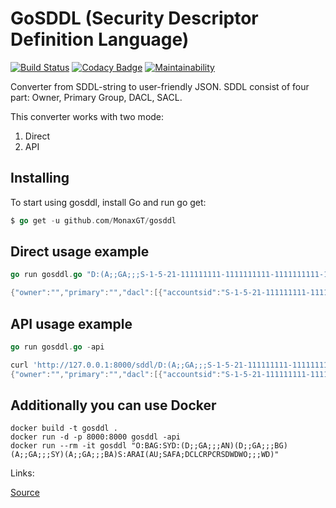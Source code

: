 GoSDDL (Security Descriptor Definition Language)
===============================================
[![Build Status](https://travis-ci.org/MonaxGT/gosddl.svg?branch=master)](https://travis-ci.org/MonaxGT/gosddl)
[![Codacy Badge](https://api.codacy.com/project/badge/Grade/70d6bf54dd2547d894ee7ba7a9247285)](https://app.codacy.com/app/MonaxGT/gosddl?utm_source=github.com&utm_medium=referral&utm_content=MonaxGT/gosddl&utm_campaign=Badge_Grade_Dashboard)
[![Maintainability](https://api.codeclimate.com/v1/badges/69e05e119408b9f830d4/maintainability)](https://codeclimate.com/github/MonaxGT/gosddl/maintainability)

Converter from SDDL-string to user-friendly JSON. SDDL consist of four part: Owner, Primary Group, DACL, SACL.

This converter works with two mode:
1) Direct
2) API

Installing
------------------------------------------------

To start using gosddl, install Go and run go get:

```go
$ go get -u github.com/MonaxGT/gosddl
```

Direct usage example
------------------------------------------------

```go
go run gosddl.go "D:(A;;GA;;;S-1-5-21-111111111-1111111111-1111111111-11111)(A;;GA;;;SY)(A;;GXGR;;;S-1-5-5-1-1111111111)(A;;GA;;;BA)"

{"owner":"","primary":"","dacl":[{"accountsid":"S-1-5-21-111111111-1111111111-1111111111-11111","aceType":"ACCESS ALLOWED","aceflags":[""],"rights":["GENERIC_ALL"],"objectguid":"","InheritObjectGuid":""},{"accountsid":"Local system","aceType":"ACCESS ALLOWED","aceflags":[""],"rights":["GENERIC_ALL"],"objectguid":"","InheritObjectGuid":""},{"accountsid":"S-1-5-5-1-1111111111","aceType":"ACCESS ALLOWED","aceflags":[""],"rights":["GENERIC_EXECUTE","GENERIC_READ"],"objectguid":"","InheritObjectGuid":""},{"accountsid":"Built-in administrators","aceType":"ACCESS ALLOWED","aceflags":[""],"rights":["GENERIC_ALL"],"objectguid":"","InheritObjectGuid":""}],"daclInheritFlags":null,"sacl":null,"saclInheritFlags":null}
```

API usage example
------------------------------------------------

```go
go run gosddl.go -api

curl 'http://127.0.0.1:8000/sddl/D:(A;;GA;;;S-1-5-21-111111111-1111111111-1111111111-11111)(A;;GA;;;SY)(A;;GXGR;;;S-1-5-5-1-1111111111)(A;;GA;;;BA)'
{"owner":"","primary":"","dacl":[{"accountsid":"S-1-5-21-111111111-1111111111-1111111111-11111","aceType":"ACCESS ALLOWED","aceflags":[""],"rights":["GENERIC_ALL"],"objectguid":"","InheritObjectGuid":""},{"accountsid":"Local system","aceType":"ACCESS ALLOWED","aceflags":[""],"rights":["GENERIC_ALL"],"objectguid":"","InheritObjectGuid":""},{"accountsid":"S-1-5-5-1-1111111111","aceType":"ACCESS ALLOWED","aceflags":[""],"rights":["GENERIC_EXECUTE","GENERIC_READ"],"objectguid":"","InheritObjectGuid":""},{"accountsid":"Built-in administrators","aceType":"ACCESS ALLOWED","aceflags":[""],"rights":["GENERIC_ALL"],"objectguid":"","InheritObjectGuid":""}],"daclInheritFlags":null,"sacl":null,"saclInheritFlags":null}
```

Additionally you can use Docker
------------------------------------------------

```docker
docker build -t gosddl .
docker run -d -p 8000:8000 gosddl -api
docker run --rm -it gosddl "O:BAG:SYD:(D;;GA;;;AN)(D;;GA;;;BG)(A;;GA;;;SY)(A;;GA;;;BA)S:ARAI(AU;SAFA;DCLCRPCRSDWDWO;;;WD)"
```

Links:

[Source](https://docs.microsoft.com/en-us/windows/desktop/secauthz/security-descriptor-definition-language)
